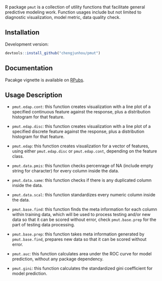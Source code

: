 R package `pmut` is a collection of utility functions that facilitate general predictive modeling work. 
Function usages include but not limited to diagnostic visualization, model metric, data quality check.


## Installation
Development version:
```r
devtools::install_github("chengjunhou/pmut")
```


## Documentation
Pacakge vignette is available on [RPubs](https://rpubs.com/chengjunhou/pmut-vignt).


## Usage Description

- `pmut.edap.cont`: this function creates visualization with a line plot of a specified continuous feature against the response, 
plus a distribution histogram for that feature.

- `pmut.edap.disc`: this function creates visualization with a line plot of a specified discrete feature against the response,
plus a distribution histogram for that feature.

- `pmut.edap`: this function creates visualization for a vector of features, using either `pmut.edap.disc` or `pmut.edap.cont`,
depending on the feature class.

- `pmut.data.pmis`: this function checks percenrage of NA (include empty string for character) for every column inside the data.

- `pmut.data.same`: this function checks if there is any duplicated column inside the data.

- `pmut.data.scal`: this function standardizes every numeric column inside the data.

- `pmut.base.find`: this function finds the meta information for each column within training data,
which will be used to process testing and/or new data so that it can be scored without error,
check `pmut.base.prep` for the part of testing data processing.

- `pmut.base.prep`: this function takes meta information generated by `pmut.base.find`, 
prepares new data so that it can be scored without error.

- `pmut.auc`: this function calculates area under the ROC curve for model prediction, without any package dependency.

- `pmut.gini`: this function calculates the standardized gini coefficient for model prediction.


